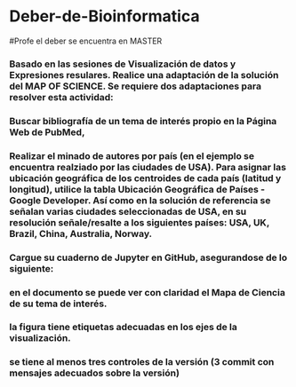 # Deber-de-Bioinformatica
#Profe el deber se encuentra en MASTER
### Basado en las sesiones de Visualización de datos y Expresiones resulares. Realice una adaptación de la solución del MAP OF SCIENCE. Se requiere dos adaptaciones para resolver esta actividad:

### Buscar bibliografía de un tema de interés propio en la Página Web de PubMed,
### Realizar el minado de autores por país (en el ejemplo se encuentra realziado por las ciudades de USA). Para asignar las ubicación geográfica de los centroides de cada país (latitud y longitud), utilice la tabla  Ubicación Geográfica de Países - Google Developer. Así como en la solución de referencia se señalan varias ciudades seleccionadas de USA, en su resolución señale/resalte a los siguientes países: USA, UK, Brazil, China, Australia, Norway.  
### Cargue su cuaderno de Jupyter en GitHub, asegurandose de lo siguiente:

### en el documento se puede ver con claridad el Mapa de Ciencia de su tema de interés.
### la figura tiene etiquetas adecuadas en los ejes de la visualización. 
### se tiene al menos tres controles de la versión (3 commit con mensajes adecuados sobre la versión)
